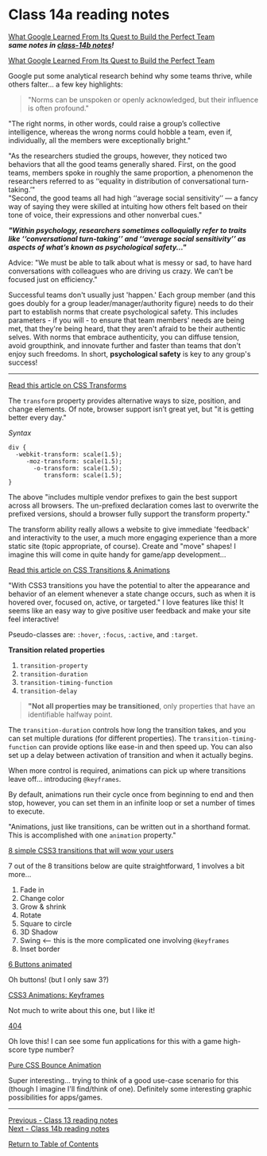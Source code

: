 # Class 14a reading notes

[What Google Learned From Its Quest to Build the Perfect Team](https://www.nytimes.com/2016/02/28/magazine/what-google-learned-from-its-quest-to-build-the-perfect-team.html)  
***same notes in [class-14b notes](class-14b.md)!***

[What Google Learned From Its Quest to Build the Perfect Team](https://www.nytimes.com/2016/02/28/magazine/what-google-learned-from-its-quest-to-build-the-perfect-team.html)

Google put some analytical research behind why some teams thrive, while others falter... a few key highlights:

> "Norms can be unspoken or openly acknowledged, but their influence is often profound."

"The right norms, in other words, could raise a group’s collective intelligence, whereas the wrong norms could hobble a team, even if, individually, all the members were exceptionally bright."

"As the researchers studied the groups, however, they noticed two behaviors that all the good teams generally shared. First, on the good teams, members spoke in roughly the same proportion, a phenomenon the researchers referred to as ‘‘equality in distribution of conversational turn-taking.’"  
"Second, the good teams all had high ‘‘average social sensitivity’’ — a fancy way of saying they were skilled at intuiting how others felt based on their tone of voice, their expressions and other nonverbal cues."

***"Within psychology, researchers sometimes colloquially refer to traits like ‘‘conversational turn-taking’’ and ‘‘average social sensitivity’’ as aspects of what’s known as psychological safety..."***

Advice: "We must be able to talk about what is messy or sad, to have hard conversations with colleagues who are driving us crazy. We can’t be focused just on efficiency."

Successful teams don't usually just 'happen.' Each group member (and this goes doubly for a group leader/manager/authority figure) needs to do their part to establish norms that create psychological safety. This includes parameters - if you will - to ensure that team members' needs are being met, that they're being heard, that they aren't afraid to be their authentic selves. With norms that embrace authenticity, you can diffuse tension, avoid groupthink, and innovate further and faster than teams that don't enjoy such freedoms. In short, **psychological safety** is key to any group's success!

<hr />

[Read this article on CSS Transforms](https://learn.shayhowe.com/advanced-html-css/css-transforms/)

The `transform` property provides alternative ways to size, position, and change elements. Of note, browser support isn’t great yet, but "it is getting better every day."  

*Syntax*
```
div {
  -webkit-transform: scale(1.5);
     -moz-transform: scale(1.5);
       -o-transform: scale(1.5);
          transform: scale(1.5);
}
```
The above "includes multiple vendor prefixes to gain the best support across all browsers. The un-prefixed declaration comes last to overwrite the prefixed versions, should a browser fully support the transform property."

The transform ability really allows a website to give immediate 'feedback' and interactivity to the user, a much more engaging experience than a more static site (topic appropriate, of course). Create and "move" shapes! I imagine this will come in quite handy for game/app development...

[Read this article on CSS Transitions & Animations](https://learn.shayhowe.com/advanced-html-css/transitions-animations/)

"With CSS3 transitions you have the potential to alter the appearance and behavior of an element whenever a state change occurs, such as when it is hovered over, focused on, active, or targeted." I love features like this! It seems like an easy way to give positive user feedback and make your site feel interactive!

Pseudo-classes are:  `:hover`, `:focus`, `:active`, and `:target`.

**Transition related properties** 
1. `transition-property`
2. `transition-duration`
3. `transition-timing-function`
4. `transition-delay`

> **"Not all properties may be transitioned**, only properties that have an identifiable halfway point.

The `transition-duration` controls how long the transition takes, and you can set multiple durations (for different properties). The ```transition-timing-function``` can provide options like ease-in and then speed up. You can also set up a delay between activation of transition and when it actually begins.

When more control is required, animations can pick up where transitions leave off... introducing `@keyframes`.

By default, animations run their cycle once from beginning to end and then stop, however, you can set them in an infinite loop or set a number of times to execute.

"Animations, just like transitions, can be written out in a shorthand format. This is accomplished with one `animation` property."

[8 simple CSS3 transitions that will wow your users](http://www.webdesignerdepot.com/2014/05/8-simple-css3-transitions-that-will-wow-your-users)  

7 out of the 8 transitions below are quite straightforward, 1 involves a bit more...

1. Fade in
2. Change color
3. Grow & shrink
4. Rotate
5. Square to circle
6. 3D Shadow
7. Swing <-- this is the more complicated one involving `@keyframes`
8. Inset border

[6 Buttons animated](https://codepen.io/retyui/pen/ByoaXV)

Oh buttons! (but I only saw 3?)

[CSS3 Animations: Keyframes](https://codepen.io/akshaychauhan/pen/oAfae)

Not much to write about this one, but I like it!

[404](https://codepen.io/kieranfivestars/pen/MYdQxX)

Oh love this! I can see some fun applications for this with a game high-score type number?

[Pure CSS Bounce Animation](https://codepen.io/dp_lewis/pen/gCfBv)

Super interesting... trying to think of a good use-case scenario for this (though I imagine I'll find/think of one). Definitely some interesting graphic possibilities for apps/games.

<hr />

[Previous - Class 13 reading notes](class-13.md)  
[Next - Class 14b reading notes](class-14b.md) 

[Return to Table of Contents](README.md)